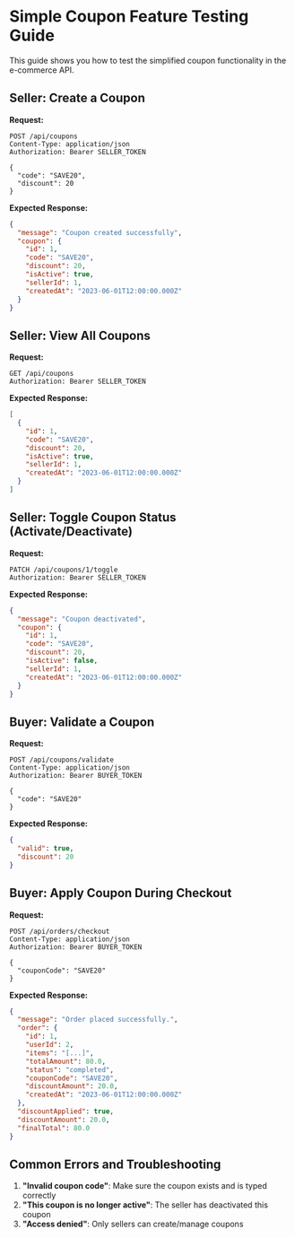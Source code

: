 # Simple Coupon Feature Testing Guide

This guide shows you how to test the simplified coupon functionality in the e-commerce API.

## Seller: Create a Coupon

**Request:**

```
POST /api/coupons
Content-Type: application/json
Authorization: Bearer SELLER_TOKEN

{
  "code": "SAVE20",
  "discount": 20
}
```

**Expected Response:**

```json
{
  "message": "Coupon created successfully",
  "coupon": {
    "id": 1,
    "code": "SAVE20",
    "discount": 20,
    "isActive": true,
    "sellerId": 1,
    "createdAt": "2023-06-01T12:00:00.000Z"
  }
}
```

## Seller: View All Coupons

**Request:**

```
GET /api/coupons
Authorization: Bearer SELLER_TOKEN
```

**Expected Response:**

```json
[
  {
    "id": 1,
    "code": "SAVE20",
    "discount": 20,
    "isActive": true,
    "sellerId": 1,
    "createdAt": "2023-06-01T12:00:00.000Z"
  }
]
```

## Seller: Toggle Coupon Status (Activate/Deactivate)

**Request:**

```
PATCH /api/coupons/1/toggle
Authorization: Bearer SELLER_TOKEN
```

**Expected Response:**

```json
{
  "message": "Coupon deactivated",
  "coupon": {
    "id": 1,
    "code": "SAVE20",
    "discount": 20,
    "isActive": false,
    "sellerId": 1,
    "createdAt": "2023-06-01T12:00:00.000Z"
  }
}
```

## Buyer: Validate a Coupon

**Request:**

```
POST /api/coupons/validate
Content-Type: application/json
Authorization: Bearer BUYER_TOKEN

{
  "code": "SAVE20"
}
```

**Expected Response:**

```json
{
  "valid": true,
  "discount": 20
}
```

## Buyer: Apply Coupon During Checkout

**Request:**

```
POST /api/orders/checkout
Content-Type: application/json
Authorization: Bearer BUYER_TOKEN

{
  "couponCode": "SAVE20"
}
```

**Expected Response:**

```json
{
  "message": "Order placed successfully.",
  "order": {
    "id": 1,
    "userId": 2,
    "items": "[...]",
    "totalAmount": 80.0,
    "status": "completed",
    "couponCode": "SAVE20",
    "discountAmount": 20.0,
    "createdAt": "2023-06-01T12:00:00.000Z"
  },
  "discountApplied": true,
  "discountAmount": 20.0,
  "finalTotal": 80.0
}
```

## Common Errors and Troubleshooting

1. **"Invalid coupon code"**: Make sure the coupon exists and is typed correctly
2. **"This coupon is no longer active"**: The seller has deactivated this coupon
3. **"Access denied"**: Only sellers can create/manage coupons

